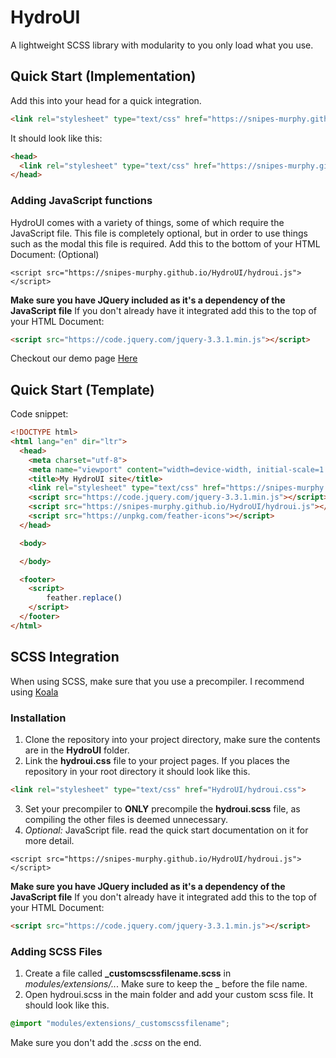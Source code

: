 # HydroUI
A lightweight SCSS library with modularity to you only load what you use.

## Quick Start (Implementation)
Add this into your head for a quick integration.
```html
<link rel="stylesheet" type="text/css" href="https://snipes-murphy.github.io/HydroUI/hydroui.css">
```

It should look like this:
```html
<head>
  <link rel="stylesheet" type="text/css" href="https://snipes-murphy.github.io/HydroUI/hydroui.css">
</head>
```

### Adding JavaScript functions
HydroUI comes with a variety of things, some of which require the JavaScript file. This file is completely optional, but in order to use things such as the modal this file is required.
Add this to the bottom of your HTML Document: (Optional)
```JS
<script src="https://snipes-murphy.github.io/HydroUI/hydroui.js"></script>
```
**Make sure you have JQuery included as it's a dependency of the JavaScript file**
If you don't already have it integrated add this to the top of your HTML Document:
```html
<script src="https://code.jquery.com/jquery-3.3.1.min.js"></script>
```

Checkout our demo page [Here](https://snipes-murphy.github.io/HydroUI/demo.html "Demonstration Page")

## Quick Start (Template)
Code snippet:
```html
<!DOCTYPE html>
<html lang="en" dir="ltr">
  <head>
    <meta charset="utf-8">
    <meta name="viewport" content="width=device-width, initial-scale=1.0">
    <title>My HydroUI site</title>
    <link rel="stylesheet" type="text/css" href="https://snipes-murphy.github.io/HydroUI/hydroui.css">
    <script src="https://code.jquery.com/jquery-3.3.1.min.js"></script>
    <script src="https://snipes-murphy.github.io/HydroUI/hydroui.js"></script>
    <script src="https://unpkg.com/feather-icons"></script>
  </head>

  <body>

  </body>

  <footer>
  	<script>
  		feather.replace()
  	</script>
  </footer>
</html>
```

## SCSS Integration
When using SCSS, make sure that you use a precompiler. I recommend using [Koala](http://koala-app.com/ "Koala Precompiler App")

### Installation
1. Clone the repository into your project directory, make sure the contents are in the **HydroUI** folder.
2. Link the **hydroui.css** file to your project pages. If you places the repository in your root directory it should look like this.
```html
<link rel="stylesheet" type="text/css" href="HydroUI/hydroui.css">
```
3. Set your precompiler to **ONLY** precompile the **hydroui.scss** file, as compiling the other files is deemed unnecessary.
4. *Optional:* JavaScript file. read the quick start documentation on it for more detail.
```JS
<script src="https://snipes-murphy.github.io/HydroUI/hydroui.js"></script>
```
**Make sure you have JQuery included as it's a dependency of the JavaScript file**
If you don't already have it integrated add this to the top of your HTML Document:
```html
<script src="https://code.jquery.com/jquery-3.3.1.min.js"></script>
```

### Adding SCSS Files
1. Create a file called **_customscssfilename.scss** in *modules/extensions/..*. Make sure to keep the _ before the file name.
2. Open hydroui.scss in the main folder and add your custom scss file. It should look like this.
```scss
@import "modules/extensions/_customscssfilename";
```
Make sure you don't add the *.scss* on the end.
